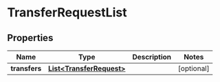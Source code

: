
# TransferRequestList

## Properties
Name | Type | Description | Notes
------------ | ------------- | ------------- | -------------
**transfers** | [**List&lt;TransferRequest&gt;**](TransferRequest.md) |  |  [optional]



